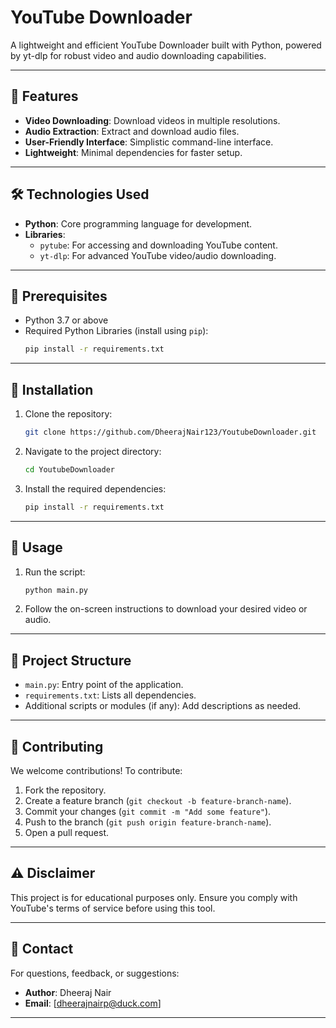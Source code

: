 
# YouTube Downloader

A lightweight and efficient YouTube Downloader built with Python, powered by yt-dlp for robust video and audio downloading capabilities.

---

## 🚀 Features

- **Video Downloading**: Download videos in multiple resolutions.
- **Audio Extraction**: Extract and download audio files.
- **User-Friendly Interface**: Simplistic command-line interface.
- **Lightweight**: Minimal dependencies for faster setup.

---

## 🛠️ Technologies Used

- **Python**: Core programming language for development.
- **Libraries**:
  - `pytube`: For accessing and downloading YouTube content.
  - `yt-dlp`: For advanced YouTube video/audio downloading.

---

## 📝 Prerequisites

- Python 3.7 or above
- Required Python Libraries (install using `pip`):
  ```bash
  pip install -r requirements.txt
  ```

---

## 🔧 Installation

1. Clone the repository:
   ```bash
   git clone https://github.com/DheerajNair123/YoutubeDownloader.git
   ```
2. Navigate to the project directory:
   ```bash
   cd YoutubeDownloader
   ```
3. Install the required dependencies:
   ```bash
   pip install -r requirements.txt
   ```

---

## 🚀 Usage

1. Run the script:
   ```bash
   python main.py
   ```
2. Follow the on-screen instructions to download your desired video or audio.

---

## 📂 Project Structure

- `main.py`: Entry point of the application.
- `requirements.txt`: Lists all dependencies.
- Additional scripts or modules (if any): Add descriptions as needed.

---

## 🤝 Contributing

We welcome contributions! To contribute:
1. Fork the repository.
2. Create a feature branch (`git checkout -b feature-branch-name`).
3. Commit your changes (`git commit -m "Add some feature"`).
4. Push to the branch (`git push origin feature-branch-name`).
5. Open a pull request.

---

## ⚠️ Disclaimer

This project is for educational purposes only. Ensure you comply with YouTube's terms of service before using this tool.

---

## 📧 Contact

For questions, feedback, or suggestions:
- **Author**: Dheeraj Nair
- **Email**: [dheerajnairp@duck.com]

---
